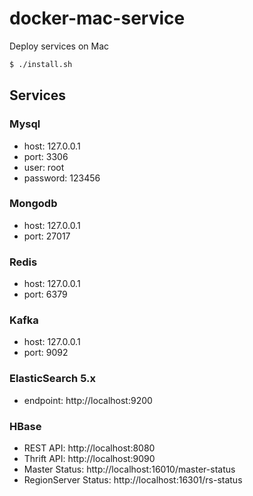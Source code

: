 # docker-mac-service

Deploy services on Mac

```bash
$ ./install.sh
```

## Services

### Mysql

- host: 127.0.0.1
- port: 3306
- user: root
- password: 123456

### Mongodb

- host: 127.0.0.1
- port: 27017

### Redis

- host: 127.0.0.1
- port: 6379

### Kafka

- host: 127.0.0.1
- port: 9092

### ElasticSearch 5.x

- endpoint: http://localhost:9200

### HBase

- REST API: http://localhost:8080
- Thrift API: http://localhost:9090
- Master Status: http://localhost:16010/master-status
- RegionServer Status: http://localhost:16301/rs-status

